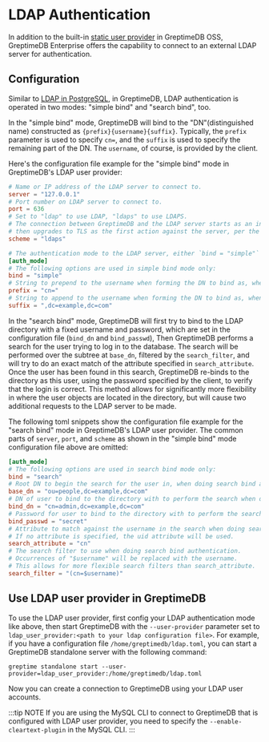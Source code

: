 # LDAP Authentication

In addition to the built-in [static user provider](/user-guide/deployments/authentication/static.md) in GreptimeDB OSS,
GreptimeDB Enterprise offers the capability to connect to an external LDAP server for authentication.

## Configuration

Similar to [LDAP in PostgreSQL](https://www.postgresql.org/docs/current/auth-ldap.html), in GreptimeDB, LDAP authentication is
operated in two modes: "simple bind" and "search bind", too.

In the "simple bind" mode, GreptimeDB will bind to the "DN"(distinguished name) constructed as
`{prefix}{username}{suffix}`. Typically, the `prefix` parameter is used to specify `cn=`, and the `suffix` is used to
specify the remaining part of the DN. The `username`, of course, is provided by the client.

Here's the configuration file example for the "simple bind" mode in GreptimeDB's LDAP user provider:

```toml
# Name or IP address of the LDAP server to connect to.
server = "127.0.0.1"
# Port number on LDAP server to connect to.
port = 636
# Set to "ldap" to use LDAP, "ldaps" to use LDAPS.
# The connection between GreptimeDB and the LDAP server starts as an initially unencrypted one,
# then upgrades to TLS as the first action against the server, per the LDAPv3 standard ("StartTLS").
scheme = "ldaps"

# The authentication mode to the LDAP server, either `bind = "simple"` or `bind = "search"`.
[auth_mode]
# The following options are used in simple bind mode only:
bind = "simple"
# String to prepend to the username when forming the DN to bind as, when doing simple bind authentication.
prefix = "cn="
# String to append to the username when forming the DN to bind as, when doing simple bind authentication.
suffix = ",dc=example,dc=com"
```

In the "search bind" mode, GreptimeDB will first try to bind to the LDAP directory with a fixed username and password,
which are set in the configuration file (`bind_dn` and `bind_passwd`), Then GreptimeDB performs a search for the user
trying to log in to the database. The search will be performed over the subtree at `base_dn`, filtered by the
`search_filter`, and will try to do an exact match of the attribute specified in `search_attribute`. Once the user has
been found in this search, GreptimeDB re-binds to the directory as this user, using the password specified by the
client, to verify that the login is correct. This method allows for significantly more flexibility in where the user
objects are located in the directory, but will cause two additional requests to the LDAP server to be made.

The following toml snippets show the configuration file example for the "search bind" mode in GreptimeDB's LDAP user
provider. The common parts of `server`, `port`, and `scheme` as shown in the "simple bind" mode configuration file above
are omitted:

```toml
[auth_mode]
# The following options are used in search bind mode only:
bind = "search"
# Root DN to begin the search for the user in, when doing search bind authentication.
base_dn = "ou=people,dc=example,dc=com"
# DN of user to bind to the directory with to perform the search when doing search bind authentication.
bind_dn = "cn=admin,dc=example,dc=com"
# Password for user to bind to the directory with to perform the search when doing search bind authentication.
bind_passwd = "secret"
# Attribute to match against the username in the search when doing search bind authentication.
# If no attribute is specified, the uid attribute will be used.
search_attribute = "cn"
# The search filter to use when doing search bind authentication.
# Occurrences of "$username" will be replaced with the username.
# This allows for more flexible search filters than search_attribute.
search_filter = "(cn=$username)"
```

## Use LDAP user provider in GreptimeDB

To use the LDAP user provider, first config your LDAP authentication mode like above, then start GreptimeDB with the
`--user-provider` parameter set to `ldap_user_provider:<path to your ldap configuration file>`. For example, if you have
a configuration file `/home/greptimedb/ldap.toml`, you can start a GreptimeDB standalone server with the following
command:

```shell
greptime standalone start --user-provider=ldap_user_provider:/home/greptimedb/ldap.toml
```

Now you can create a connection to GreptimeDB using your LDAP user accounts.

:::tip NOTE
If you are using the MySQL CLI to connect to GreptimeDB that is configured with LDAP user provider, you need
to specify the `--enable-cleartext-plugin` in the MySQL CLI.
:::
